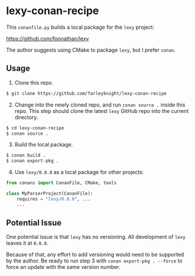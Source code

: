 # lexy-conan-recipe

This `conanfile.py` builds a local package for the `lexy` project:

https://github.com/foonathan/lexy

The author suggests using CMake to package `lexy`, but I prefer `conan`. 

## Usage 

1) Clone this repo.

```bash
$ git clone https://github.com/farleyknight/lexy-conan-recipe
```

2) Change into the newly cloned repo, and run `conan source .` inside this repo. 
This step should clone the latest `lexy` GitHub repo into the current directory.

```bash
$ cd lexy-conan-recipe
$ conan source .
```

3) Build the local package.

```bash
$ conan build .
$ conan export-pkg .
```

4) Use `lexy/0.0.0` as a local package for other projects:

```python
from conans import ConanFile, CMake, tools

class MyParserProject(ConanFile):
    requires = "lexy/0.0.0", ...
    ...
```

## Potential Issue

One potential issue is that `lexy` has no versioning. All development of `lexy` leaves it at `0.0.0`. 

Because of that, any effort to add versioning would need to be supported by the author. Be ready to run step 3 with `conan export-pkg . --force` to force an update with the same version number.
